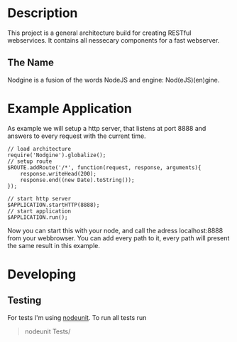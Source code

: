 # Description
This project is a general architecture build for creating RESTful webservices. It contains all nessecary components for
a fast webserver.

## The Name
Nodgine is a fusion of the words NodeJS and engine: Nod(eJS)(en)gine.

# Example Application
As example we will setup a http server, that listens at port 8888 and answers to every request with the current time.

	// load architecture
	require('Nodgine').globalize();
	// setup route
	$ROUTE.addRoute('/*', function(request, response, arguments){
		response.writeHead(200);
		response.end((new Date).toString());
	});
	
	// start http server
	$APPLICATION.startHTTP(8888);
	// start application
	$APPLICATION.run();

Now you can start this with your node, and call the adress localhost:8888 from your webbrowser. You can add every path
to it, every path will present the same result in this example.

# Developing

## Testing
For tests I'm using [nodeunit](https://github.com/caolan/nodeunit). To run all tests run
> nodeunit Tests/
